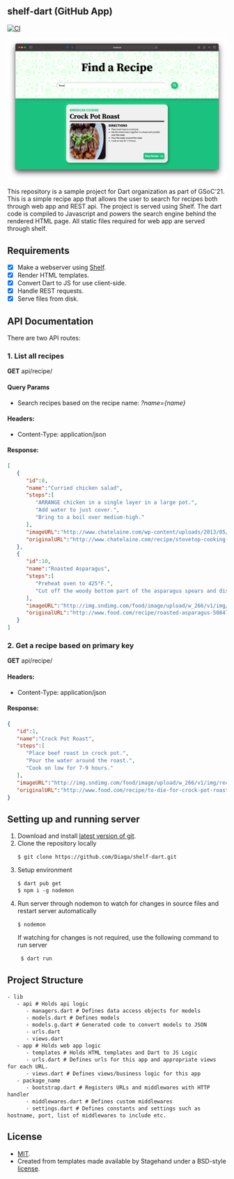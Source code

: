 ## shelf-dart (GitHub App)
[![CI](https://github.com/Diaga/shelf-dart/actions/workflows/test.yml/badge.svg)](https://github.com/Diaga/shelf-dart/actions/workflows/test.yml)

![homepage](static/assets/homepage.png)

   This repository is a sample project for Dart organization as part of GSoC'21. This is a simple recipe app that allows the user to search for recipes both through web app and REST api. The project is served using Shelf. The dart code is compiled to Javascript and powers the search engine behind the rendered HTML page. All static files required for web app are served through shelf.

## Requirements

- [x] Make a webserver using [Shelf](https://pub.dev/packages/shelf).
- [x] Render HTML templates.
- [x] Convert Dart to JS for use client-side.
- [x] Handle REST requests.
- [x] Serve files from disk.

## API Documentation

There are two API routes:


### 1. List all recipes
**GET** api/recipe/

#### Query Params

- Search recipes based on the recipe name: *?name={name}*

#### Headers:

- Content-Type: application/json

#### Response:

```json
[
   {
      "id":8,
      "name":"Curried chicken salad",
      "steps":[
         "ARRANGE chicken in a single layer in a large pot.",
         "Add water to just cover.",
         "Bring to a boil over medium-high."
      ],
      "imageURL":"http://www.chatelaine.com/wp-content/uploads/2013/05/Curried-chicken-salad.jpg",
      "originalURL":"http://www.chatelaine.com/recipe/stovetop-cooking-method/curried-chicken-salad/"
   },
   {
      "id":10,
      "name":"Roasted Asparagus",
      "steps":[
         "Preheat oven to 425°F.",
         "Cut off the woody bottom part of the asparagus spears and discard."
      ],
      "imageURL":"http://img.sndimg.com/food/image/upload/w_266/v1/img/recipes/50/84/7/picMcSyVd.jpg",
      "originalURL":"http://www.food.com/recipe/roasted-asparagus-50847"
   }
]
```

### 2. Get a recipe based on primary key

**GET** api/recipe/<id>


#### Headers:

- Content-Type: application/json

#### Response:

```json
{
   "id":1,
   "name":"Crock Pot Roast",
   "steps":[
      "Place beef roast in crock pot.",
      "Pour the water around the roast.",
      "Cook on low for 7-9 hours."
   ],
   "imageURL":"http://img.sndimg.com/food/image/upload/w_266/v1/img/recipes/27/20/8/picVfzLZo.jpg",
   "originalURL":"http://www.food.com/recipe/to-die-for-crock-pot-roast-27208"
}
```

## Setting up and running server

1. Download and install [latest version of git](https://git-scm.com/downloads).
2. Clone the repository locally
     ```shell script
    $ git clone https://github.com/Diaga/shelf-dart.git
    ```
3. Setup environment
    ```shell script
    $ dart pub get
    $ npm i -g nodemon
    ```
4. Run server through nodemon to watch for changes in source files and restart server automatically
    ```shell script
    $ nodemon
    ```
   If watching for changes is not required, use the following command to run server
   ```shell script
    $ dart run
    ```

## Project Structure

```shell
- lib
   - api # Holds api logic
      - managers.dart # Defines data access objects for models
      - models.dart # Defines models
      - models.g.dart # Generated code to convert models to JSON
      - urls.dart
      - views.dart
   - app # Holds web app logic
      - templates # Holds HTML templates and Dart to JS Logic 
      - urls.dart # Defines urls for this app and appropriate views for each URL.
      - views.dart # Defines views/business logic for this app
   - package_name
      - bootstrap.dart # Registers URLs and middlewares with HTTP handler
      - middlewares.dart # Defines custom middlewares
      - settings.dart # Defines constants and settings such as hostname, port, list of middlewares to include etc.
```

## License 
- [MIT](https://github.com/Diaga/shelf-dart/blob/master/LICENSE).
- Created from templates made available by Stagehand under a BSD-style
[license](https://github.com/dart-lang/stagehand/blob/master/LICENSE).
